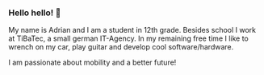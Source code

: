 ### Hello hello! 👋
My name is Adrian and I am a student in 12th grade. 
Besides school I work at TiBaTec, a small german IT-Agency.
In my remaining free time I like to wrench on my car, play guitar and develop cool software/hardware.

I am passionate about mobility and a better future!
